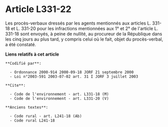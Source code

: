 # Article L331-22

Les procès-verbaux dressés par les agents mentionnés aux articles L. 331-18 et L. 331-20 pour les infractions mentionnées aux
1° et 2° de l'article L. 331-18 sont envoyés, à peine de nullité, au procureur de la République dans les cinq jours au plus
tard, y compris celui où le fait, objet du procès-verbal, a été constaté.

**Liens relatifs à cet article**

	**Codifié par**:

	  - Ordonnance 2000-914 2000-09-18 JORF 21 septembre 2000
	  - Loi n°2003-591 2003-07-02 art. 31 I JORF 3 juillet 2003

	**Cite**:

	  - Code de l'environnement - art. L331-18 (M)
	  - Code de l'environnement - art. L331-20 (V)

	**Anciens textes**:

	  - Code rural - art. L241-18 (Ab)
	  - Code rural L241-18
